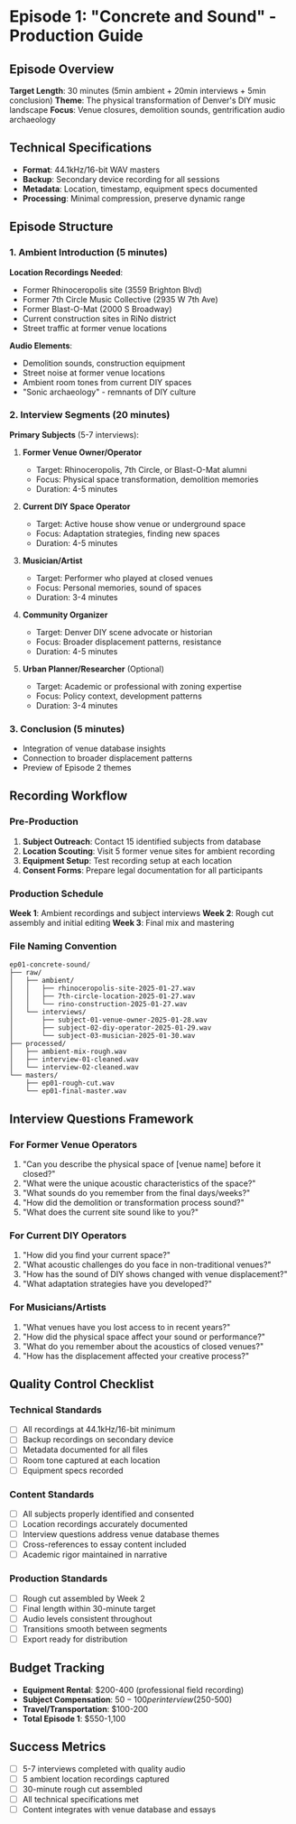 # Episode 1: "Concrete and Sound" - Production Guide

## Episode Overview
**Target Length**: 30 minutes (5min ambient + 20min interviews + 5min conclusion)
**Theme**: The physical transformation of Denver's DIY music landscape
**Focus**: Venue closures, demolition sounds, gentrification audio archaeology

## Technical Specifications
- **Format**: 44.1kHz/16-bit WAV masters
- **Backup**: Secondary device recording for all sessions
- **Metadata**: Location, timestamp, equipment specs documented
- **Processing**: Minimal compression, preserve dynamic range

## Episode Structure

### 1. Ambient Introduction (5 minutes)
**Location Recordings Needed**:
- Former Rhinoceropolis site (3559 Brighton Blvd)
- Former 7th Circle Music Collective (2935 W 7th Ave)
- Former Blast-O-Mat (2000 S Broadway)
- Current construction sites in RiNo district
- Street traffic at former venue locations

**Audio Elements**:
- Demolition sounds, construction equipment
- Street noise at former venue locations
- Ambient room tones from current DIY spaces
- "Sonic archaeology" - remnants of DIY culture

### 2. Interview Segments (20 minutes)
**Primary Subjects** (5-7 interviews):

1. **Former Venue Owner/Operator**
   - Target: Rhinoceropolis, 7th Circle, or Blast-O-Mat alumni
   - Focus: Physical space transformation, demolition memories
   - Duration: 4-5 minutes

2. **Current DIY Space Operator**
   - Target: Active house show venue or underground space
   - Focus: Adaptation strategies, finding new spaces
   - Duration: 4-5 minutes

3. **Musician/Artist**
   - Target: Performer who played at closed venues
   - Focus: Personal memories, sound of spaces
   - Duration: 3-4 minutes

4. **Community Organizer**
   - Target: Denver DIY scene advocate or historian
   - Focus: Broader displacement patterns, resistance
   - Duration: 4-5 minutes

5. **Urban Planner/Researcher** (Optional)
   - Target: Academic or professional with zoning expertise
   - Focus: Policy context, development patterns
   - Duration: 3-4 minutes

### 3. Conclusion (5 minutes)
- Integration of venue database insights
- Connection to broader displacement patterns
- Preview of Episode 2 themes

## Recording Workflow

### Pre-Production
1. **Subject Outreach**: Contact 15 identified subjects from database
2. **Location Scouting**: Visit 5 former venue sites for ambient recording
3. **Equipment Setup**: Test recording setup at each location
4. **Consent Forms**: Prepare legal documentation for all participants

### Production Schedule
**Week 1**: Ambient recordings and subject interviews
**Week 2**: Rough cut assembly and initial editing
**Week 3**: Final mix and mastering

### File Naming Convention
```
ep01-concrete-sound/
├── raw/
│   ├── ambient/
│   │   ├── rhinoceropolis-site-2025-01-27.wav
│   │   ├── 7th-circle-location-2025-01-27.wav
│   │   └── rino-construction-2025-01-27.wav
│   └── interviews/
│       ├── subject-01-venue-owner-2025-01-28.wav
│       ├── subject-02-diy-operator-2025-01-29.wav
│       └── subject-03-musician-2025-01-30.wav
├── processed/
│   ├── ambient-mix-rough.wav
│   ├── interview-01-cleaned.wav
│   └── interview-02-cleaned.wav
└── masters/
    ├── ep01-rough-cut.wav
    └── ep01-final-master.wav
```

## Interview Questions Framework

### For Former Venue Operators
1. "Can you describe the physical space of [venue name] before it closed?"
2. "What were the unique acoustic characteristics of the space?"
3. "What sounds do you remember from the final days/weeks?"
4. "How did the demolition or transformation process sound?"
5. "What does the current site sound like to you?"

### For Current DIY Operators
1. "How did you find your current space?"
2. "What acoustic challenges do you face in non-traditional venues?"
3. "How has the sound of DIY shows changed with venue displacement?"
4. "What adaptation strategies have you developed?"

### For Musicians/Artists
1. "What venues have you lost access to in recent years?"
2. "How did the physical space affect your sound or performance?"
3. "What do you remember about the acoustics of closed venues?"
4. "How has the displacement affected your creative process?"

## Quality Control Checklist

### Technical Standards
- [ ] All recordings at 44.1kHz/16-bit minimum
- [ ] Backup recordings on secondary device
- [ ] Metadata documented for all files
- [ ] Room tone captured at each location
- [ ] Equipment specs recorded

### Content Standards
- [ ] All subjects properly identified and consented
- [ ] Location recordings accurately documented
- [ ] Interview questions address venue database themes
- [ ] Cross-references to essay content included
- [ ] Academic rigor maintained in narrative

### Production Standards
- [ ] Rough cut assembled by Week 2
- [ ] Final length within 30-minute target
- [ ] Audio levels consistent throughout
- [ ] Transitions smooth between segments
- [ ] Export ready for distribution

## Budget Tracking
- **Equipment Rental**: $200-400 (professional field recording)
- **Subject Compensation**: $50-100 per interview ($250-500)
- **Travel/Transportation**: $100-200
- **Total Episode 1**: $550-1,100

## Success Metrics
- [ ] 5-7 interviews completed with quality audio
- [ ] 5 ambient location recordings captured
- [ ] 30-minute rough cut assembled
- [ ] All technical specifications met
- [ ] Content integrates with venue database and essays